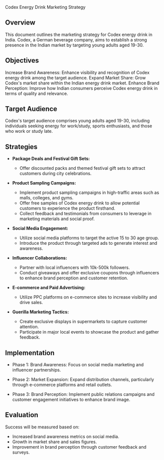 
Codex Energy Drink Marketing Strategy
## Overview
This document outlines the marketing strategy for Codex energy drink in India. Codex, a German beverage company, aims to establish a strong presence in the Indian market by targeting young adults aged 19-30.

## Objectives

Increase Brand Awareness: Enhance visibility and recognition of Codex energy drink among the target audience.
Expand Market Share: Grow Codex's market share within the Indian energy drink market.
Enhance Brand Perception: Improve how Indian consumers perceive Codex energy drink in terms of quality and relevance.

## Target Audience

Codex's target audience comprises young adults aged 19-30, including individuals seeking energy for work/study, sports enthusiasts, and those who work or study late.

## Strategies

* **Package Deals and Festival Gift Sets:**
   * Offer discounted packs and themed festival gift sets to attract customers during city celebrations.

* **Product Sampling Campaigns:**
   * Implement product sampling campaigns in high-traffic areas such as malls, colleges, and gyms.
   * Offer free samples of Codex energy drink to allow potential customers to experience the product firsthand.
   * Collect feedback and testimonials from consumers to leverage in marketing materials and social proof.

* **Social Media Engagement:**
   * Utilize social media platforms to target the active 15 to 30 age group.
   * Introduce the product through targeted ads to generate interest and awareness.

* **Influencer Collaborations:**
   * Partner with local influencers with 10k-500k followers.
   * Conduct giveaways and offer exclusive coupons through influencers to enhance brand perception and customer retention.

* **E-commerce and Paid Advertising:**
   * Utilize PPC platforms on e-commerce sites to increase visibility and drive sales.

* **Guerilla Marketing Tactics:**
   * Create exclusive displays in supermarkets to capture customer attention.
   * Participate in major local events to showcase the product and gather feedback.

## Implementation
* Phase 1: Brand Awareness:
Focus on social media marketing and influencer partnerships.

* Phase 2: Market Expansion:
Expand distribution channels, particularly through e-commerce platforms and retail outlets.

* Phase 3: Brand Perception:
Implement public relations campaigns and customer engagement initiatives to enhance brand image.

## Evaluation
Success will be measured based on:

* Increased brand awareness metrics on social media.
* Growth in market share and sales figures.
* Improvement in brand perception through customer feedback and surveys.
